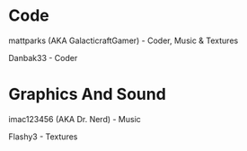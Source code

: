 Code
=============
mattparks (AKA GalacticraftGamer) - Coder, Music & Textures

Danbak33 - Coder

Graphics And Sound
=============
imac123456 (AKA Dr. Nerd) - Music

Flashy3 - Textures

